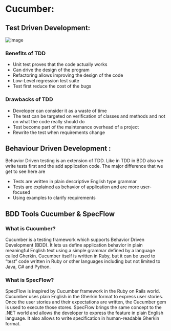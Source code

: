 # Cucumber:

## Test Driven Development: 
![image](https://github.com/user-attachments/assets/36eb49db-d619-4aad-9d35-8164a273e972)

### Benefits of TDD
- Unit test proves that the code actually works
- Can drive the design of the program
- Refactoring allows improving the design of the code
- Low-Level regression test suite
- Test first reduce the cost of the bugs
### Drawbacks of TDD
- Developer can consider it as a waste of time
- The test can be targeted on verification of classes and methods and not on what the code really should do
- Test become part of the maintenance overhead of a project
- Rewrite the test when requirements change

## Behaviour Driven Development :
Behavior Driven testing is an extension of TDD. Like in TDD in BDD also we write tests first and the add application code. The major difference that we get to see here are

- Tests are written in plain descriptive English type grammar
- Tests are explained as behavior of application and are more user-focused
- Using examples to clarify requirements


## BDD Tools Cucumber & SpecFlow

### What is Cucumber?
Cucumber is a testing framework which supports Behavior Driven Development (BDD). It lets us define application behavior in plain meaningful English text using a simple grammar defined by a language called Gherkin. Cucumber itself is written in Ruby, but it can be used to “test” code written in Ruby or other languages including but not limited to Java, C# and Python.

### What is SpecFlow?
SpecFlow is inspired by Cucumber framework in the Ruby on Rails world. Cucumber uses plain English in the Gherkin format to express user stories. Once the user stories and their expectations are written, the Cucumber gem is used to execute those stores. SpecFlow brings the same concept to the .NET world and allows the developer to express the feature in plain English language. It also allows to write specification in human-readable Gherkin format.
